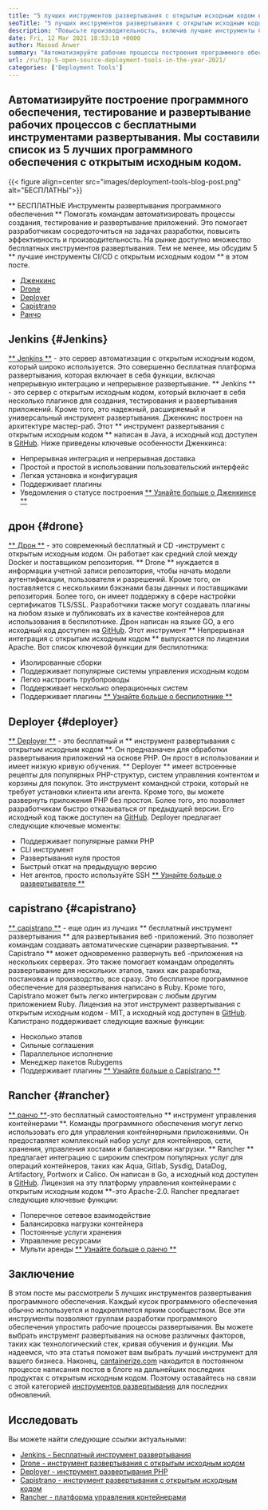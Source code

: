 ```yaml
---
title: "5 лучших инструментов развертывания с открытым исходным кодом в 2021 году" 
seoTitle: "5 лучших инструментов развертывания с открытым исходным кодом в 2021 году" 
description: "Повысьте производительность, включив лучшие инструменты CI/CD с открытым исходным кодом, которые позволяют командам автоматизировать процессы построения, тестирование и развертывание программного обеспечения." 
date: Fri, 12 Mar 2021 18:53:10 +0000
author: Masood Anwer
summary: "Автоматизируйте рабочие процессы построения программного обеспечения, тестирования и развертывания с бесплатными инструментами развертывания. Мы составили список из 5 лучших программного обеспечения с открытым исходным кодом." 
url: /ru/top-5-open-source-deployment-tools-in-the-year-2021/
categories: ['Deployment Tools']
---
```


## Автоматизируйте построение программного обеспечения, тестирование и развертывание рабочих процессов с бесплатными инструментами развертывания. Мы составили список из 5 лучших программного обеспечения с открытым исходным кодом.

{{< figure align=center src="images/deployment-tools-blog-post.png" alt="БЕСПЛАТНЫ">}}

** БЕСПЛАТНЫЕ Инструменты развертывания программного обеспечения ** Помогать командам автоматизировать процессы создания, тестирование и развертывание приложений. Это помогает разработчикам сосредоточиться на задачах разработки, повысить эффективность и производительность. На рынке доступно множество бесплатных инструментов развертывания. Тем не менее, мы обсудим 5 ** лучшие инструменты CI/CD с открытым исходным кодом ** в этом посте.
  * [Дженкинс][1]
  * [Drone][2]
  * [Deployer][3]
  * [Capistrano][4]
  * [Ранчо][5]

## Jenkins {#Jenkins}
[** Jenkins **][6] - это сервер автоматизации с открытым исходным кодом, который широко используется. Это совершенно бесплатная платформа развертывания, которая включает в себя функции, включая непрерывную интеграцию и непрерывное развертывание. ** Jenkins ** - это сервер с открытым исходным кодом, который включает в себя несколько плагинов для создания, тестирования и развертывания приложений. Кроме того, это надежный, расширяемый и универсальный инструмент развертывания. Дженкинс построен на архитектуре мастер-раб. Этот ** инструмент развертывания с открытым исходным кодом ** написан в Java, а исходный код доступен в [GitHub][7].
Ниже приведены ключевые особенности Дженкинса:
  * Непрерывная интеграция и непрерывная доставка
  * Простой и простой в использовании пользовательский интерфейс
  * Легкая установка и конфигурация
  * Поддерживает плагины
  * Уведомления о статусе построения
[** Узнайте больше о Дженкинсе **][8]

## дрон {#drone}
[** Дрон **][9] - это современный бесплатный и CD -инструмент с открытым исходным кодом. Он работает как средний слой между Docker и поставщиком репозитория. ** Drone ** нуждается в информации учетной записи репозитория, чтобы начать модели аутентификации, пользователя и разрешений. Кроме того, он поставляется с несколькими бэкэнами базы данных и поставщиками репозитория. Более того, он имеет поддержку в сфере настройки сертификатов TLS/SSL. Разработчики также могут создавать плагины на любом языке и публиковать их в качестве контейнеров для использования в беспилотнике. Дрон написан на языке GO, а его исходный код доступен на [GitHub][10]. Этот инструмент ** Непрерывная интеграция с открытым исходным кодом ** выпускается по лицензии Apache.
Вот список ключевой функции для беспилотника:
  * Изолированные сборки
  * Поддерживает популярные системы управления исходным кодом
  * Легко настроить трубопроводы
  * Поддерживает несколько операционных систем
  * Поддерживает плагины
[** Узнайте больше о беспилотнике **][11]

## Deployer {#deployer}
[** Deployer **][12] - это бесплатный и ** инструмент развертывания с открытым исходным кодом **. Он предназначен для обработки развертывания приложений на основе PHP. Он прост в использовании и имеет низкую кривую обучения. ** Deployer ** имеет встроенные рецепты для популярных PHP-структур, систем управления контентом и корзины для покупок. Это инструмент командной строки, который не требует установки клиента или агента. Кроме того, вы можете развернуть приложения PHP без простоя. Более того, это позволяет разработчикам быстро отказываться от предыдущей версии. Его исходный код также доступен на [GitHub][13].
Deployer предлагает следующие ключевые моменты:
  * Поддерживает популярные рамки PHP
  * CLI инструмент
  * Развертывания нуля простоя
  * Быстрый откат на предыдущую версию
  * Нет агентов, просто используйте SSH
[** Узнайте больше о развертывателе **][14]

## capistrano {#capistrano}
[** capistrano **][15] - еще один из лучших ** бесплатный инструмент развертывания ** для развертывания веб -приложений. Это позволяет командам создавать автоматические сценарии развертывания. ** Capistrano ** может одновременно развернуть веб -приложения на нескольких серверах. Это также помогает командам определять развертывание для нескольких этапов, таких как разработка, постановка и производство, все сразу. Это бесплатное программное обеспечение для развертывания написано в Ruby. Кроме того, Capistrano может быть легко интегрирован с любым другим приложением Ruby. Лицензия на этот инструмент развертывания с открытым исходным кодом - MIT, а исходный код доступен в [GitHub][16].
Капистрано поддерживает следующие важные функции:
  * Несколько этапов
  * Сильные соглашения
  * Параллельное исполнение
  * Менеджер пакетов Rubygems
  * Поддерживает плагины
[** Узнайте больше о Capistrano **][17]

## Rancher {#rancher}
[** ранчо **][18]-это бесплатный самостоятельно ** инструмент управления контейнерами **. Команды программного обеспечения могут легко использовать его для управления контейнерными приложениями. Он предоставляет комплексный набор услуг для контейнеров, сети, хранения, управления хостами и балансировки нагрузки. ** Rancher ** предлагает интеграцию с широким спектром популярных услуг для операций контейнеров, таких как Aqua, Gitlab, Sysdig, DataDog, Artifactory, Portworx и Calico. Он написан в Go, а исходный код доступен в [GitHub][19]. Лицензия на эту платформу управления контейнерами с открытым исходным кодом **-это Apache-2.0.
Rancher предлагает следующие ключевые функции:
  * Поперечное сетевое взаимодействие
  * Балансировка нагрузки контейнера
  * Постоянные услуги хранения
  * Управление ресурсами
  * Мульти аренды
[** Узнайте больше о ранчо **][20]

## Заключение
В этом посте мы рассмотрели 5 лучших инструментов развертывания программного обеспечения. Каждый кусок программного обеспечения обычно используется и подкрепляется ярким сообществом. Все эти инструменты позволяют группам разработки программного обеспечения упростить рабочие процессы развертывания. Вы можете выбрать инструмент развертывания на основе различных факторов, таких как технологический стек, кривая обучения и функции. Мы надеемся, что эта статья поможет вам выбрать лучший инструмент для вашего бизнеса.
Наконец, [cantainerize.com][21] находится в постоянном процессе написания постов в блоге на дальнейших последних продуктах с открытым исходным кодом. Поэтому оставайтесь на связи с этой категорией [инструментов развертывания][22] для последних обновлений.

## Исследовать
Вы можете найти следующие ссылки актуальными:
  * [Jenkins - Бесплатный инструмент развертывания][6]
  * [Drone - инструмент развертывания с открытым исходным кодом][9]
  * [Deployer - инструмент развертывания PHP][12]
  * [Capistrano - инструмент развертывания с открытым исходным кодом][15]
  * [Rancher - платформа управления контейнерами][18]

  
[1]: #Jenkins
[2]: #Drone
[3]: #Deployer
[4]: #Capistrano
[5]: #Rancher
[6]: https://products.containerize.com/deployment-tools/jenkins
[7]: https://github.com/jenkinsci/jenkins
[8]: https://www.jenkins.io
[9]: https://products.containerize.com/deployment-tools/drone
[10]: https://github.com/drone/drone
[11]: https://www.drone.io
[12]: https://products.containerize.com/deployment-tools/deployer
[13]: https://github.com/deployphp/deployer
[14]: https://deployer.org
[15]: https://products.containerize.com/deployment-tools/capistrano
[16]: https://github.com/capistrano/capistrano
[17]: https://capistranorb.com
[18]: https://products.containerize.com/deployment-tools/rancher
[19]: https://github.com/rancher/rancher
[20]: https://rancher.com
[21]: https://containerize.com
[22]: https://blog.containerize.com/category/deployment-tools/
